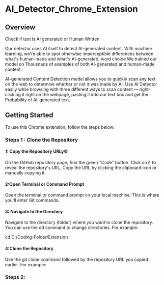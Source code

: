 # AI_Detector_Chrome_Extension

## Overview

Check if text is AI generated or Human Written

Our detector uses AI itself to detect AI-generated content. With machine learning, we're able to spot otherwise imperceptible differences between what's human-made and what's AI-generated, word choice We trained our model on Thousnads of examples of both AI-generated and human-made content.

AI-generated Content Detection model allows you to quickly scan any text on the web to determine whether or not it was made by AI. Use AI Detector easily while browsing with three different ways to scan content — right-clicking it right on the webpage, pasting it into our text box and get the Probability of AI-generated text.

## Getting Started

To use this Chrome extension, follow the steps below:

### Steps 1 : Clone the Repository

#### 1: Copy the Repository URLy©️
 
On the GitHub repository page, find the green "Code" button. Click on it to reveal the repository's URL. Copy the URL by clicking the clipboard icon or manually copying it.

#### 2:Open Terminal or Command Prompt

Open the terminal or command prompt on your local machine. This is where you'll enter Git commands.

#### 3: Navigate to the Directory

Navigate to the directory (folder) where you want to clone the repository. You can use the cd command to change directories. For example:

cd C:/Coding-Folder/Extension

#### 4:Clone the Repository

Use the git clone command followed by the repository URL you copied earlier. For example:




### Steps 2: 

